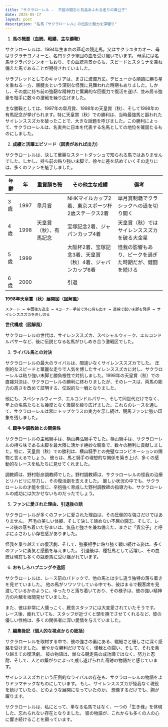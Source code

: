 ```yaml
---
title: "サクラローレル -  不屈の闘志と気品あふれる走りの貴公子"
date: 2025-05-17
layout: post
description: "名馬『サクラローレル』の伝説と魅力を深堀り"
---
```


1. **馬の概要（血統、戦績、主な勝鞍）**

サクラローレルは、1994年生まれの芦毛の競走馬。父はサクラユタカオー、母はサクラチヨノオーと、名門サクラ軍団の血を受け継いでいます。  母系には名馬サクラバクシンオーもおり、その血統背景からも、スピードとスタミナを兼ね備えた馬であることが期待されていました。

サラブレッドとしてのキャリアは、まさに波瀾万丈。デビューから順調に勝ち星を重ねる一方、屈腱炎という深刻な怪我に見舞われた時期もありました。しかし、その度に持ち前の強靭な精神力と驚異的な回復力で復活を遂げ、並み居る強豪を相手に数々の激戦を繰り広げました。

主な勝鞍としては、1997年の皐月賞、1998年の天皇賞（秋）、そして1998年の有馬記念が挙げられます。特に天皇賞（秋）での勝利は、当時最強馬と謳われたサイレンススズカを破ったことで、大きな話題を呼びました。この勝利によって、サクラローレルは、名実共に日本を代表する名馬としての地位を確固たるものにしました。


2. **成績と活躍エピソード（図表があれば出力）**

サクラローレルは、決して華麗なスタートダッシュで知られる馬ではありませんでした。しかし、持ち前の粘り強い末脚で、徐々に差を詰めていくその走りには、多くのファンを魅了しました。

| 年齢 | 年  | 重賞勝ち鞍                               | その他主な成績                                      | 備考                                                        |
|-----|-----|-------------------------------------------|---------------------------------------------------|-------------------------------------------------------------|
| 3歳 | 1997 | 皐月賞                                   | NHKマイルカップ2着、東京スポーツ杯2歳ステークス2着        | 皐月賞制覇でクラシックへの道を切り開く                    |
| 4歳 | 1998 | 天皇賞（秋）、有馬記念                     | 宝塚記念2着、ジャパンカップ4着                       | 天皇賞（秋）ではサイレンススズカを破る大金星             |
| 5歳 | 1999 |                                           | 大阪杯2着、宝塚記念3着、天皇賞（秋）4着、ジャパンカップ6着 |  怪我の影響もあり、ピークを過ぎた時期だが、健闘を続ける |
| 6歳 | 2000 |                                           |  引退                                             |                                                             |


**1998年天皇賞（秋）展開図（図解風）**

```
スタート → 中団後方追走 → 4コーナー手前で外に持ち出す → 直線で鋭い末脚を発揮 → サイレンススズカを差し切る
```

**世代構成（図解風）**

サクラローレルの世代は、サイレンススズカ、スペシャルウィーク、エルコンドルパサーなど、後に伝説となる名馬がひしめき合う激戦区でした。


3. **ライバル馬との対決**

サクラローレルの最大のライバルは、間違いなくサイレンススズカでした。  圧倒的なスピードと華麗な走りで人気を博したサイレンススズカに対し、サクラローレルは粘り強い末脚と勝負根性で対抗しました。1998年の天皇賞（秋）での直接対決は、サクラローレルの勝利に終わりましたが、そのレースは、両馬の能力の高さを改めて証明する、伝説的な一戦となりました。

他にも、スペシャルウィーク、エルコンドルパサー、そして同世代だけでなく、年上の名馬たちとも幾度となく激闘を繰り広げました。これらのレースを通して、サクラローレルは常にトップクラスの実力を示し続け、競馬ファンに強い印象を残しました。


4. **騎手や調教師との関係性**

サクラローレルの主戦騎手は、横山典弘騎手でした。横山騎手は、サクラローレルの持ち味である末脚を最大限に活かす絶妙な騎乗で、数々の勝利に貢献しました。特に、天皇賞（秋）での勝利は、横山騎手との完璧なコンビネーションの賜物と言えるでしょう。  彼らは、馬と騎手の理想的な関係を築き上げ、多くの感動的なレースを私たちに見せてくれました。

調教師は、野村彰彦調教師でした。野村調教師は、サクラローレルの怪我の治療とリハビリに尽力し、その復活劇を支えました。  厳しい状況の中でも、サクラローレルの才能を信じ、辛抱強く育成した野村調教師の指導力も、サクラローレルの成功には欠かせないものだったでしょう。


5. **ファンに愛された理由、引退後の話**

サクラローレルが多くのファンに愛された理由は、その圧倒的な強さだけではありません。  芦毛の美しい体躯、そして決して諦めない不屈の闘志、そして、レース後の落ち着いた佇まいは、気品と強さを兼ね備えた、まさに「貴公子」と呼ぶにふさわしい存在感がありました。

怪我を乗り越えての復活劇、そして、強豪相手に粘り強く戦い続ける姿は、多くのファンに勇気と感動を与えました。  引退後は、種牡馬として活躍し、その血統は現在も多くの競走馬に受け継がれています。


6. **おもしろハプニングや逸話**

サクラローレルは、レース前のパドックで、他の馬とは少し違う独特の落ち着きを見せていました。  他の馬がソワソワしている中でも、彼はまるで観客席を見渡しているかのように、ゆったりと落ち着いており、その様子は、彼の強い精神力の片鱗を垣間見せていました。

また、彼は非常に人懐っこく、厩舎スタッフには大変愛されていたそうです。  レース後、疲れていても、スタッフが近づくと頭を撫でさせてくれるなど、彼の優しい性格は、多くの関係者に深い愛情を与えていました。


7. **編集後記（個人的な視点からの総括）**

サクラローレルを取材する中で、彼の強さの裏にある、繊細さと優しさに深く感銘を受けました。  華やかな勝利だけでなく、怪我との闘い、そして、それを乗り越えての復活劇。  彼の物語は、単なる競走馬の成功譚ではなく、努力と忍耐、そして、人との繋がりによって成し遂げられた奇跡の物語だと感じています。

サイレンススズカという圧倒的なライバルの存在も、サクラローレルの物語をよりドラマチックなものにしています。  もし、サイレンススズカが怪我なく現役を続けていたら、どのような展開になっていたのか。  想像するだけでも、胸が躍ります。

サクラローレルは、私にとって、単なる名馬ではなく、一つの「生き様」を体現した、忘れられない存在となりました。  彼の物語が、これからも多くの人の心に響き続けることを願っています。
